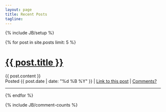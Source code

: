 ```yaml
---
layout: page
title: Recent Posts
tagline:
---
```

{% include JB/setup %}

{% for post in site.posts limit: 5 %}
  <div class="post">
    <h1><a href="{{ post.url }}">{{ post.title }}</a></h1>
    {{ post.content }}
    <div class="post_footer">
      Posted {{ post.date | date: "%d %B %Y" }} | <a href="{{ post.url }}">Link to this post</a> | <a href="{{ site.production_url }}{{ post.url }}#disqus_thread">Comments?</a>
    </div>
  </div>  
  <hr />
{% endfor %}

{% include JB/comment-counts %}
